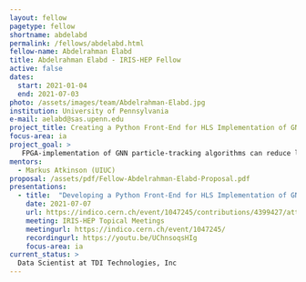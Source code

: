 ```yaml
---
layout: fellow
pagetype: fellow
shortname: abdelabd
permalink: /fellows/abdelabd.html
fellow-name: Abdelrahman Elabd
title: Abdelrahman Elabd - IRIS-HEP Fellow
active: false
dates:
  start: 2021-01-04
  end: 2021-07-03
photo: /assets/images/team/Abdelrahman-Elabd.jpg
institution: University of Pennsylvania
e-mail: aelabd@sas.upenn.edu
project_title: Creating a Python Front-End for HLS Implementation of GNNs on FPGA
focus-area: ia
project_goal: >
   FPGA-implementation of GNN particle-tracking algorithms can reduce latency to the speeds necessary for tracking at the LHC, but the catch is that FPGA/HLS design is time and effort intensive. This hinders the speed with which we can implement and test new GNN structures and training paradigms. This project proposes to develop a Python front-end which converts trained pytorch.geometric GNN models into identical HLS representations, and to integrate this functionality into the hls4ml toolkit. This functionality will allow us to keep up with new developments in GNNs such as quantization-aware training, which may further reduce latency and resource usage while providing less lossiness than post-training quantization.
mentors:
  - Markus Atkinson (UIUC)
proposal: /assets/pdf/Fellow-Abdelrahman-Elabd-Proposal.pdf
presentations:
  - title:  "Developing a Python Front-End for HLS Implementation of GNNs on FPGA and Studies of Quantization-aware Training"
    date: 2021-07-07
    url: https://indico.cern.ch/event/1047245/contributions/4399427/attachments/2278054/3870233/PyTorch%20Geometric%20to%20HLS.pdf
    meeting: IRIS-HEP Topical Meetings
    meetingurl: https://indico.cern.ch/event/1047245/
    recordingurl: https://youtu.be/UChnsoqsHIg
    focus-area: ia
current_status: >
  Data Scientist at TDI Technologies, Inc 
---
```

